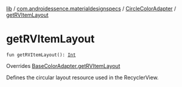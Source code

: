 [lib](../../index.md) / [com.androidessence.materialdesignspecs](../index.md) / [CircleColorAdapter](index.md) / [getRVItemLayout](./get-r-v-item-layout.md)

# getRVItemLayout

`fun getRVItemLayout(): `[`Int`](https://kotlinlang.org/api/latest/jvm/stdlib/kotlin/-int/index.html)

Overrides [BaseColorAdapter.getRVItemLayout](../-base-color-adapter/get-r-v-item-layout.md)

Defines the circular layout resource used in the RecyclerView.

